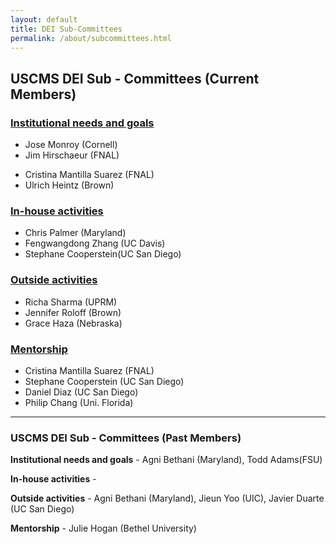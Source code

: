 ```yaml
---
layout: default
title: DEI Sub-Committees
permalink: /about/subcommittees.html
---
```


## USCMS DEI Sub - Committees (Current Members)


### [Institutional needs and goals](/inst_needs.html)
<!-- -  Agni Bethani (Maryland) -->
- Jose Monroy (Cornell)
- Jim Hirschaeur (FNAL)
<!-- -  Todd Adams(FSU) -->
- Cristina Mantilla Suarez (FNAL)
- Ulrich Heintz (Brown)

### [In-house activities](/inhouse.html)
- Chris Palmer (Maryland)
- Fengwangdong Zhang (UC Davis)
- Stephane Cooperstein(UC San Diego)

### [Outside activities](/outside.html)
<!-- - Agni Bethani (Maryland) -->
<!-- - Jieun Yoo (UIC) -->
<!-- - Javier Duarte (UC San Diego) -->
- Richa Sharma (UPRM)
- Jennifer Roloff (Brown)
- Grace Haza (Nebraska)

### [Mentorship](/mentorship.html)
- Cristina Mantilla Suarez (FNAL)
- Stephane Cooperstein (UC San Diego)
- Daniel Diaz (UC San Diego)
- Philip Chang (Uni. Florida)
  
--- 

### USCMS DEI Sub - Committees (Past Members)

 **Institutional needs and goals** - Agni Bethani (Maryland), Todd Adams(FSU)
<!-- -  Jose Monroy (Cornell) -->
<!-- -  Jim Hirschaeur (FNAL) -->
<!-- -  -->
<!-- -  Cristina Mantilla Suarez (FNAL) -->
<!-- -  Ulrich Heintz (Brown) -->

**In-house activities** -

<!-- -  Chris Palmer (Maryland)
-  Fengwangdong Zhang (UC Davis)
-  Stephane Cooperstein(UC San Diego) -->

**Outside activities** - Agni Bethani (Maryland), Jieun Yoo (UIC), Javier Duarte (UC San Diego)
<!-- - Richa Sharma (UPRM) -->
<!-- - Jennifer Roloff (Brown) -->
<!-- - Grace Haza (Nebraska)  -->


**Mentorship** - Julie Hogan (Bethel University)

<!-- -  Cristina Mantilla Suarez (FNAL)
-  Stephane Cooperstein (UC San Diego)
-  Daniel Diaz (UC San Diego)
-  Philip Chang (Uni. Florida) -->

